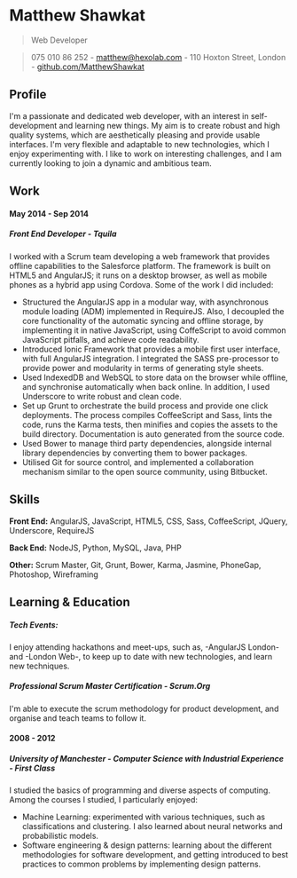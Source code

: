 # Matthew Shawkat

> Web Developer

> 075 010 86 252 - [matthew@hexolab.com](matthew@hexolab.com) - 110 Hoxton Street, London - [github.com/MatthewShawkat](github.com/MatthewShawkat)

## Profile
I'm a passionate and dedicated web developer, with an interest in self-development and learning new things. My aim is to create robust and high quality systems, which are aesthetically pleasing and provide usable interfaces. I'm very flexible and adaptable to new technologies, which I enjoy experimenting with. I like to work on interesting challenges, and I am currently looking to join a dynamic and ambitious team.

## Work

#### May 2014 - Sep 2014
##### Front End Developer - Tquila
I worked with a Scrum team developing a web framework that provides offline capabilities to the Salesforce platform. The framework is built on HTML5 and AngularJS; it runs on a desktop browser, as well as mobile phones as a hybrid app using Cordova. Some of the work I did included:

- Structured the AngularJS app in a modular way, with asynchronous module loading (ADM) implemented in RequireJS. Also, I decoupled the core functionality of the automatic syncing and offline storage, by implementing it in native JavaScript, using CoffeScript to avoid common JavaScript pitfalls, and achieve code readability.
- Introduced Ionic Framework that provides a mobile first user interface, with full AngularJS integration. I integrated the SASS pre-processor to provide power and modularity in terms of generating style sheets.
- Used IndexedDB and WebSQL to store data on the browser while offline, and synchronise automatically when back online. In addition, I used Underscore to write robust and clean code.
- Set up Grunt to orchestrate the build process and provide one click deployments. The process compiles CoffeeScript and Sass, lints the code, runs the Karma tests, then minifies and copies the assets to the build directory. Documentation is auto generated from the source code.
- Used Bower to manage third party dependencies, alongside internal library dependencies by converting them to bower packages.
- Utilised Git for source control, and implemented a collaboration mechanism similar to the open source community, using Bitbucket.


## Skills

**Front End:** AngularJS, JavaScript, HTML5, CSS, Sass, CoffeeScript, JQuery, Underscore, RequireJS

**Back End:** NodeJS, Python, MySQL, Java, PHP

**Other:** Scrum Master, Git, Grunt, Bower, Karma, Jasmine, PhoneGap, Photoshop, Wireframing

## Learning & Education
##### Tech Events:
I enjoy attending hackathons and meet-ups, such as, -AngularJS London- and -London Web-, to keep up to date with new technologies, and learn new techniques.
 
##### Professional Scrum Master Certification - Scrum.Org
I'm able to execute the scrum methodology for product development, and organise and teach teams to follow it.

#### 2008 - 2012
##### University of Manchester  - Computer Science with Industrial Experience - First Class
I studied the basics of programming and diverse aspects of computing. Among the courses I studied, I particularly enjoyed:

- Machine Learning: experimented with various techniques, such as classifications and clustering. I also learned about neural networks and probabilistic models.
- Software engineering & design patterns: learning about the different methodologies for software development, and getting introduced to best practices to common problems by implementing design patterns.
